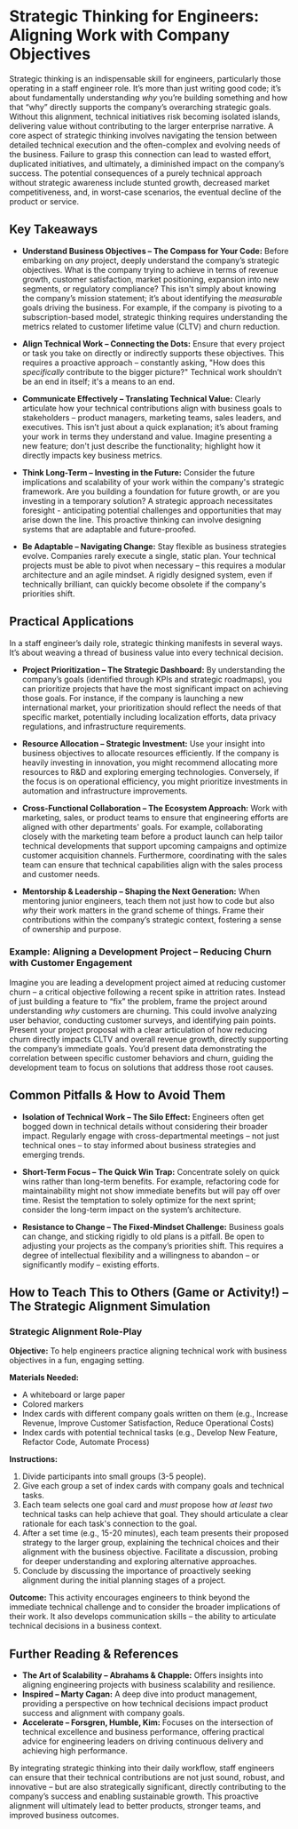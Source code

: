 # Strategic Thinking for Engineers: Aligning Work with Company Objectives

Strategic thinking is an indispensable skill for engineers, particularly those operating in a staff engineer role. It’s more than just writing good code; it’s about fundamentally understanding _why_ you’re building something and how that “why” directly supports the company’s overarching strategic goals. Without this alignment, technical initiatives risk becoming isolated islands, delivering value without contributing to the larger enterprise narrative. A core aspect of strategic thinking involves navigating the tension between detailed technical execution and the often-complex and evolving needs of the business. Failure to grasp this connection can lead to wasted effort, duplicated initiatives, and ultimately, a diminished impact on the company’s success. The potential consequences of a purely technical approach without strategic awareness include stunted growth, decreased market competitiveness, and, in worst-case scenarios, the eventual decline of the product or service.

## Key Takeaways

- **Understand Business Objectives – The Compass for Your Code:** Before embarking on _any_ project, deeply understand the company’s strategic objectives. What is the company trying to achieve in terms of revenue growth, customer satisfaction, market positioning, expansion into new segments, or regulatory compliance? This isn't simply about knowing the company’s mission statement; it’s about identifying the _measurable_ goals driving the business. For example, if the company is pivoting to a subscription-based model, strategic thinking requires understanding the metrics related to customer lifetime value (CLTV) and churn reduction.

- **Align Technical Work – Connecting the Dots:** Ensure that every project or task you take on directly or indirectly supports these objectives. This requires a proactive approach – constantly asking, "How does this _specifically_ contribute to the bigger picture?" Technical work shouldn’t be an end in itself; it's a means to an end.

- **Communicate Effectively – Translating Technical Value:** Clearly articulate how your technical contributions align with business goals to stakeholders – product managers, marketing teams, sales leaders, and executives. This isn’t just about a quick explanation; it’s about framing your work in terms they understand and value. Imagine presenting a new feature; don't just describe the functionality; highlight how it directly impacts key business metrics.

- **Think Long-Term – Investing in the Future:** Consider the future implications and scalability of your work within the company's strategic framework. Are you building a foundation for future growth, or are you investing in a temporary solution? A strategic approach necessitates foresight - anticipating potential challenges and opportunities that may arise down the line. This proactive thinking can involve designing systems that are adaptable and future-proofed.

- **Be Adaptable – Navigating Change:** Stay flexible as business strategies evolve. Companies rarely execute a single, static plan. Your technical projects must be able to pivot when necessary – this requires a modular architecture and an agile mindset. A rigidly designed system, even if technically brilliant, can quickly become obsolete if the company's priorities shift.

## Practical Applications

In a staff engineer’s daily role, strategic thinking manifests in several ways. It’s about weaving a thread of business value into every technical decision.

- **Project Prioritization – The Strategic Dashboard:** By understanding the company’s goals (identified through KPIs and strategic roadmaps), you can prioritize projects that have the most significant impact on achieving those goals. For instance, if the company is launching a new international market, your prioritization should reflect the needs of that specific market, potentially including localization efforts, data privacy regulations, and infrastructure requirements.

- **Resource Allocation – Strategic Investment:** Use your insight into business objectives to allocate resources efficiently. If the company is heavily investing in innovation, you might recommend allocating more resources to R&D and exploring emerging technologies. Conversely, if the focus is on operational efficiency, you might prioritize investments in automation and infrastructure improvements.

- **Cross-Functional Collaboration – The Ecosystem Approach:** Work with marketing, sales, or product teams to ensure that engineering efforts are aligned with other departments' goals. For example, collaborating closely with the marketing team before a product launch can help tailor technical developments that support upcoming campaigns and optimize customer acquisition channels. Furthermore, coordinating with the sales team can ensure that technical capabilities align with the sales process and customer needs.

- **Mentorship & Leadership – Shaping the Next Generation:** When mentoring junior engineers, teach them not just how to code but also _why_ their work matters in the grand scheme of things. Frame their contributions within the company’s strategic context, fostering a sense of ownership and purpose.

### Example: Aligning a Development Project – Reducing Churn with Customer Engagement

Imagine you are leading a development project aimed at reducing customer churn – a critical objective following a recent spike in attrition rates. Instead of just building a feature to “fix” the problem, frame the project around understanding _why_ customers are churning. This could involve analyzing user behavior, conducting customer surveys, and identifying pain points. Present your project proposal with a clear articulation of how reducing churn directly impacts CLTV and overall revenue growth, directly supporting the company’s immediate goals. You’d present data demonstrating the correlation between specific customer behaviors and churn, guiding the development team to focus on solutions that address those root causes.

## Common Pitfalls & How to Avoid Them

- **Isolation of Technical Work – The Silo Effect:** Engineers often get bogged down in technical details without considering their broader impact. Regularly engage with cross-departmental meetings – not just technical ones – to stay informed about business strategies and emerging trends.

- **Short-Term Focus – The Quick Win Trap:** Concentrate solely on quick wins rather than long-term benefits. For example, refactoring code for maintainability might not show immediate benefits but will pay off over time. Resist the temptation to solely optimize for the next sprint; consider the long-term impact on the system’s architecture.

- **Resistance to Change – The Fixed-Mindset Challenge:** Business goals can change, and sticking rigidly to old plans is a pitfall. Be open to adjusting your projects as the company’s priorities shift. This requires a degree of intellectual flexibility and a willingness to abandon – or significantly modify – existing efforts.

## How to Teach This to Others (Game or Activity!) – The Strategic Alignment Simulation

### Strategic Alignment Role-Play

**Objective:** To help engineers practice aligning technical work with business objectives in a fun, engaging setting.

**Materials Needed:**

- A whiteboard or large paper
- Colored markers
- Index cards with different company goals written on them (e.g., Increase Revenue, Improve Customer Satisfaction, Reduce Operational Costs)
- Index cards with potential technical tasks (e.g., Develop New Feature, Refactor Code, Automate Process)

**Instructions:**

1. Divide participants into small groups (3-5 people).
2. Give each group a set of index cards with company goals and technical tasks.
3. Each team selects one goal card and _must_ propose how _at least two_ technical tasks can help achieve that goal. They should articulate a clear rationale for each task's connection to the goal.
4. After a set time (e.g., 15-20 minutes), each team presents their proposed strategy to the larger group, explaining the technical choices and their alignment with the business objective. Facilitate a discussion, probing for deeper understanding and exploring alternative approaches.
5. Conclude by discussing the importance of proactively seeking alignment during the initial planning stages of a project.

**Outcome:** This activity encourages engineers to think beyond the immediate technical challenge and to consider the broader implications of their work. It also develops communication skills – the ability to articulate technical decisions in a business context.

## Further Reading & References

- **The Art of Scalability – Abrahams & Chapple:** Offers insights into aligning engineering projects with business scalability and resilience.
- **Inspired – Marty Cagan:** A deep dive into product management, providing a perspective on how technical decisions impact product success and alignment with company goals.
- **Accelerate – Forsgren, Humble, Kim:** Focuses on the intersection of technical excellence and business performance, offering practical advice for engineering leaders on driving continuous delivery and achieving high performance.

By integrating strategic thinking into their daily workflow, staff engineers can ensure that their technical contributions are not just sound, robust, and innovative – but are also strategically significant, directly contributing to the company’s success and enabling sustainable growth. This proactive alignment will ultimately lead to better products, stronger teams, and improved business outcomes.

```

```
